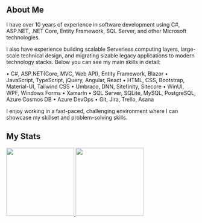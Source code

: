 ## About Me

I have over 10 years of experience in software development using C#, ASP.NET, .NET Core, Entity Framework, SQL Server, and other Microsoft technologies.

I also have experience building scalable Serverless computing layers, large-scale technical design, and migrating sizable legacy applications to modern technology stacks. Below you can see my main skills in detail:

• C#, ASP.NET(Core, MVC, Web API), Entity Framework, Blazor
• JavaScript, TypeScript, jQuery, Angular, React
• HTML, CSS, Bootstrap, Material-UI, Tailwind CSS
• Umbraco, DNN, Sitefinity, Sitecore
• WinUI, WPF, Windows Forms
• Xamarin
• SQL Server, SQLite, MySQL, PostgreSQL, Azure Cosmos DB
• Azure DevOps
• Git, Jira, Trello, Asana

I enjoy working in a fast-paced, challenging environment where I can showcase my skillset and problem-solving skills.

## My Stats
<p>
<a href="https://github.com/justinschenk">
  <img height="180em" src="https://github-readme-stats-eight-theta.vercel.app/api?username=smiledev1230&show_icons=true&theme=algolia&include_all_commits=true&count_private=true"/>
  <img height="180em" src="https://github-readme-stats-eight-theta.vercel.app/api/top-langs/?username=justinschenk&layout=compact&langs_count=8&theme=algolia"/>
</a>
</p>
